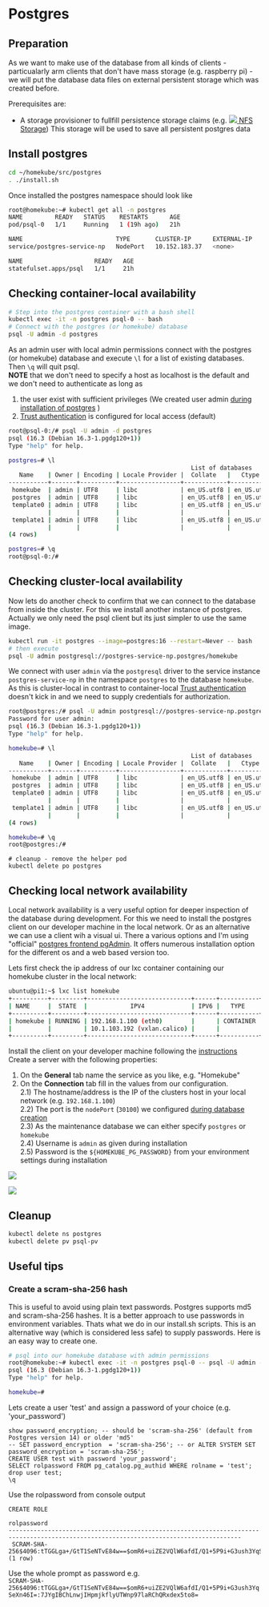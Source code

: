# Postgres

## Preparation
As we want to make use of the database from all kinds of clients - 
particualarly arm clients that don't have mass storage (e.g. raspberry pi) - 
we will put the database data files on external persistent storage which was created before.

Prerequisites are:
- A storage provisioner to fullfill persistence storage claims (e.g.
  ![](images/ico/color/homekube_16.png)[ NFS Storage](nfs.md)) This storage will be used to save all persistent postgres data

## Install postgres

```bash
cd ~/homekube/src/postgres
. ./install.sh
```
Once installed the postgres namespace should look like
```bash
root@homekube:~# kubectl get all -n postgres
NAME         READY   STATUS    RESTARTS      AGE
pod/psql-0   1/1     Running   1 (19h ago)   21h

NAME                          TYPE       CLUSTER-IP      EXTERNAL-IP   PORT(S)          AGE
service/postgres-service-np   NodePort   10.152.183.37   <none>        5432:30100/TCP   21h

NAME                    READY   AGE
statefulset.apps/psql   1/1     21h

```

## Checking container-local availability

```bash
# Step into the postgres container with a bash shell
kubectl exec -it -n postgres psql-0 -- bash 
# Connect with the postgres (or homekube) database
psql -U admin -d postgres
```
As an admin user with local admin permissions connect with the postgres (or homekube)
database and execute ``\l`` for a list of existing databases. Then ``\q`` will quit psql.  
**NOTE** that we don't need to specify a host as localhost is the default and we don't need
to authenticate as long as
1) the user exist with sufficient privileges (We created user admin [during installation of postgres](../src/postgres/postgres-nfs.yaml) )
2) [Trust authentication](https://www.postgresql.org/docs/current/auth-trust.html) is configured for local access (default)

```bash
root@psql-0:/# psql -U admin -d postgres
psql (16.3 (Debian 16.3-1.pgdg120+1))
Type "help" for help.

postgres=# \l
                                                   List of databases
   Name    | Owner | Encoding | Locale Provider |  Collate   |   Ctype    | ICU Locale | ICU Rules | Access privileges 
-----------+-------+----------+-----------------+------------+------------+------------+-----------+-------------------
 homekube  | admin | UTF8     | libc            | en_US.utf8 | en_US.utf8 |            |           | 
 postgres  | admin | UTF8     | libc            | en_US.utf8 | en_US.utf8 |            |           | 
 template0 | admin | UTF8     | libc            | en_US.utf8 | en_US.utf8 |            |           | =c/admin         +
           |       |          |                 |            |            |            |           | admin=CTc/admin
 template1 | admin | UTF8     | libc            | en_US.utf8 | en_US.utf8 |            |           | =c/admin         +
           |       |          |                 |            |            |            |           | admin=CTc/admin
(4 rows)

postgres=# \q
root@psql-0:/# 
```

## Checking cluster-local availability

Now lets do another check to confirm that we can connect to the database from inside the cluster. For this we install
another instance of postgres. Actually we only need the psql client but its just simpler to use the same image.

```bash
kubectl run -it postgres --image=postgres:16 --restart=Never -- bash
# then execute
psql -U admin postgresql://postgres-service-np.postgres/homekube
```
We connect with user ``admin`` via the ``postgresql`` driver to the service instance ``postgres-service-np``
in the namespace ``postgres`` to the database ``homekube``.  
As this is cluster-local in contrast to container-local
[Trust authentication](https://www.postgresql.org/docs/current/auth-trust.html) doesn't kick in and we need to supply credentials for authorization.

```bash
root@postgres:/# psql -U admin postgresql://postgres-service-np.postgres/homekube
Password for user admin: 
psql (16.3 (Debian 16.3-1.pgdg120+1))
Type "help" for help.

homekube=# \l
                                                   List of databases
   Name    | Owner | Encoding | Locale Provider |  Collate   |   Ctype    | ICU Locale | ICU Rules | Access privileges 
-----------+-------+----------+-----------------+------------+------------+------------+-----------+-------------------
 homekube  | admin | UTF8     | libc            | en_US.utf8 | en_US.utf8 |            |           | 
 postgres  | admin | UTF8     | libc            | en_US.utf8 | en_US.utf8 |            |           | 
 template0 | admin | UTF8     | libc            | en_US.utf8 | en_US.utf8 |            |           | =c/admin         +
           |       |          |                 |            |            |            |           | admin=CTc/admin
 template1 | admin | UTF8     | libc            | en_US.utf8 | en_US.utf8 |            |           | =c/admin         +
           |       |          |                 |            |            |            |           | admin=CTc/admin
(4 rows)

homekube=# \q
root@postgres:/# 
```
```shell
# cleanup - remove the helper pod
kubectl delete po postgres
```

## Checking local network availability

Local network availability is a very useful option for deeper inspection of the database during development.
For this we need to install the postgres client on our developer machine in the local network.
Or as an alternative we can use a client wih a visual ui. There a various options and I'm using "official" 
[postgres frontend pgAdmin](https://www.pgadmin.org). It offers numerous installation 
option for the different os and a web based version too.

Lets first check the ip address of our lxc container containing our homekube cluster in the local network:
```bash
ubuntu@pi1:~$ lxc list homekube
+----------+---------+-----------------------------+------+-----------+-----------+
| NAME     |  STATE  |            IPV4             | IPV6 |   TYPE    | SNAPSHOTS |
+----------+---------+-----------------------------+------+-----------+-----------+
| homekube | RUNNING | 192.168.1.100 (eth0)        |      | CONTAINER | 0         |
|          |         | 10.1.103.192 (vxlan.calico) |      |           |           |
+----------+---------+-----------------------------+------+-----------+-----------+
```

Install the client on your developer machine following the [instructions](https://www.pgadmin.org)
Create a server with the following properties:

1) On the **General** tab name the service as you like, e.g. "Homekube"  
2) On the **Connection** tab fill in the values from our configuration.  
2.1) The hostname/address is the IP of the clusters host in your local network (e.g. ``192.168.1.100``)  
2.2) The port is the ``nodePort`` (``30100``) we configured [during database creation](../src/postgres/postgres-nfs.yaml)   
2.3) As the maintenance database we can either specify ``postgres`` or ``homekube``   
2.4) Username is ``admin`` as given during installation  
2.5) Password is the ``${HOMEKUBE_PG_PASSWORD}`` from your environment settings during installation 

![](images/1-pgAdmin.png)  

![](images/2-pgAdmin.png)

## Cleanup

```bash
kubectl delete ns postgres
kubectl delete pv psql-pv
```

## Useful tips

### Create a scram-sha-256 hash

This is useful to avoid using plain text passwords. Postgres supports md5 and scram-sha-256 hashes.
It is a better approach to use passwords in environment variables. Thats what we do in our install.sh scripts.
This is an alternative way (which is considered less safe) to supply passwords. 
Here is an easy way to create one.

```bash
# psql into our homekube database with admin permissions
root@homekube:~# kubectl exec -it -n postgres psql-0 -- psql -U admin -d homekube
psql (16.3 (Debian 16.3-1.pgdg120+1))
Type "help" for help.

homekube=# 
```

Lets create a user 'test' and assign a password of your choice (e.g. 'your_password')
```psql
show password_encryption; -- should be 'scram-sha-256' (default from Postgres version 14) or older 'md5'
-- SET password_encryption  = 'scram-sha-256'; -- or ALTER SYSTEM SET password_encryption = 'scram-sha-256';
CREATE USER test with password 'your_password';
SELECT rolpassword FROM pg_catalog.pg_authid WHERE rolname = 'test';
drop user test;
\q
```

Use the rolpassword from console output
```
CREATE ROLE
                                                              rolpassword                                                              
---------------------------------------------------------------------------------------------------------------------------------------
 SCRAM-SHA-256$4096:tTGGLga+/GtT1SeNTvE84w==$omR6+uiZE2VQlW6afdI/Q1+5P9i+G3ush3YqSeXn46I=:7JYgIBChLnwjIHpmjkflyUTWnp97laRChQRxdex5to8=
(1 row)

```

Use the whole prompt as password e.g.  
``SCRAM-SHA-256$4096:tTGGLga+/GtT1SeNTvE84w==$omR6+uiZE2VQlW6afdI/Q1+5P9i+G3ush3YqSeXn46I=:7JYgIBChLnwjIHpmjkflyUTWnp97laRChQRxdex5to8=``
